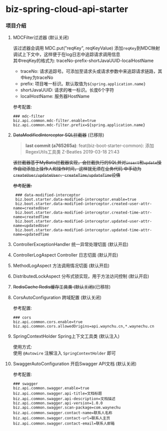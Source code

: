 # biz-spring-cloud-api-starter

### 项目介绍

1. MDCFilter过滤器 (默认关闭)

    该过滤器会调用 MDC.put("reqKey", reqKeyValue) 添加`reqKey`到MDC映射调试上下文中，这样便于在log日志中追踪请求调用信息   
    其中reqKey的格式为: traceNo-prefix-shortJavaUUID-localHostName
    - traceNo: 请求追踪号。可添加至请求头或请求参数中来追踪请求链路，其中key为traceNo
    - prefix: 项目唯一标识。默认取值为`${spring.application.name}`
    - shortJavaUUID: 请求的唯一标识。长度6个字符
    - localHostName: 服务器HostName
    
    参考配置:
    ```
    ### mdc-filter
    biz.api.common.mdc-filter.enable=true
    biz.api.common.mdc-filter.prefix=${spring.application.name}
    ```
    
2. ~~DataModifiedInterceptor SQL拦截器~~ (已移除)

    > **last commit (a765265a)**: feat(biz-boot-starter-common): 添加RegexUtils工具类 Z-Beatles 2019-03-18 21:43
    
    ~~该拦截器基于MyBatis拦截器实现，会拦截执行的SQL并对`insert`和`update`操作自动添加上操作人和操作时间，这样就无须在业务代码
    中手动为`createUser/updateUser`、`createTime/updateTime`设值~~

    ~~参考配置:~~
    ```
     ### data-modified-interceptor
     biz.boot.starter.data-modified-interceptor.enable=true
     biz.boot.starter.data-modified-interceptor.created-user-attr-name=createdUser
     biz.boot.starter.data-modified-interceptor.created-time-attr-name=createdTime
     biz.boot.starter.data-modified-interceptor.updated-user-attr-name=updatedUser
     biz.boot.starter.data-modified-interceptor.updated-time-attr-name=updatedTime
    ```
    
3. ControllerExceptionHandler 统一异常处理切面 (默认开启)

4. ControllerLogAspect Controller 日志切面 (默认开启)

5. MethodLogAspect 方法调用情况切面 (默认开启)

6. DistributedLockAspect 分布式锁实现，用于方法访问控制 (默认开启)

7. ~~RedisCache Redis缓存工具类 (默认关闭)~~(已移除)

8. CorsAutoConfiguration 跨域配置 (默认关闭)

    参考配置:
    ```
    ### cors
    biz.api.common.cors.enable=true
    biz.api.common.cors.allowedOrigins=api.waynchu.cn,*.waynechu.cn
    ```
    
9. SpringContextHolder Spring上下文工具类 (默认注入)

    使用方式:   
    使用 `@Autowire` 注解注入 `SpringContextHolder` 即可

10. SwaggerAutoConfiguration 开启Swagger API文档 (默认关闭)

    参考配置:
    ```
    ### swagger
    biz.api.common.swagger.enable=true
    biz.api.common.swagger.api-title=文档标题
    biz.api.common.swagger.api-description=文档描述
    biz.api.common.swagger.api-version=1.0.0
    biz.api.common.swagger.scan-package=com.waynechu
    biz.api.common.swagger.contact-name=联系人名称
    biz.api.common.swagger.contact-url=联系人主页
    biz.api.common.swagger.contact-email=联系人邮箱
    ```
    